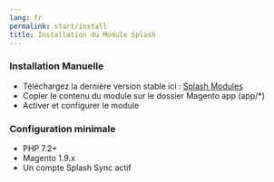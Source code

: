 ```yaml
---
lang: fr
permalink: start/install
title: Installation du Module Splash
---
```


### Installation Manuelle

* Téléchargez la dernière version stable ici : [Splash Modules](http://www.splashsync.com/fr/)
* Copier le contenu du module sur le dossier Magento app (app/*)
* Activer et configurer le module

### Configuration minimale

* PHP 7.2+
* Magento 1.9.x
* Un compte Splash Sync actif
